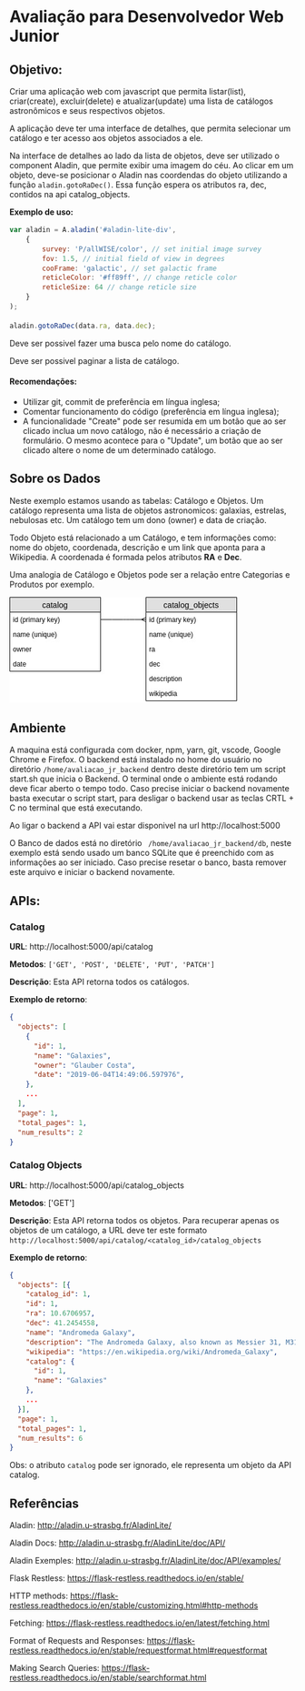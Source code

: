# Avaliação para Desenvolvedor Web Junior 

## Objetivo:
Criar uma aplicação web com javascript que permita listar(list), criar(create), excluir(delete) e atualizar(update) uma lista de catálogos astronômicos e seus respectivos objetos.

A aplicação deve ter uma interface de detalhes, que permita selecionar um catálogo e ter acesso aos objetos associados a ele. 

Na interface de detalhes ao lado da lista de objetos, deve ser utilizado o component Aladin, que permite exibir uma imagem do céu. Ao clicar em um objeto, deve-se posicionar o Aladin nas coordendas do objeto utilizando a função ```aladin.gotoRaDec()```. Essa função espera os atributos ra, dec, contidos na api catalog_objects. 

**Exemplo de uso:**
```javascript
var aladin = A.aladin('#aladin-lite-div',
    {
        survey: 'P/allWISE/color', // set initial image survey
        fov: 1.5, // initial field of view in degrees
        cooFrame: 'galactic', // set galactic frame
        reticleColor: '#ff89ff', // change reticle color
        reticleSize: 64 // change reticle size
    }
);

aladin.gotoRaDec(data.ra, data.dec);
```

Deve ser possivel fazer uma busca pelo nome do catálogo. 

Deve ser possivel paginar a lista de catálogo.

#### Recomendações:
- Utilizar git, commit de preferência em língua inglesa;
- Comentar funcionamento do código (preferência em língua inglesa);
- A funcionalidade "Create" pode ser resumida em um botão que ao ser clicado inclua um novo catálogo, não é necessário a criação de formulário. O mesmo acontece para o "Update", um botão que ao ser clicado altere o nome de um determinado catálogo.

## Sobre os Dados
Neste exemplo estamos usando as tabelas: Catálogo e Objetos. Um catálogo representa uma lista de objetos astronomicos: galaxias, estrelas, nebulosas etc. Um catálogo tem um dono (owner) e data de criação. 

Todo Objeto está relacionado a um Catálogo, e tem informações como: nome do objeto, coordenada, descrição e um link que aponta para a Wikipedia.
A coordenada é formada pelos atributos **RA** e **Dec**. 

Uma analogia de Catálogo e Objetos pode ser a relação entre Categorias e Produtos por exemplo. 

![Database](./devweb.jpg "Database schema")


## Ambiente
A maquina está configurada com docker, npm, yarn, git, vscode, Google Chrome e Firefox. O backend está instalado no home do usuário no diretório ```/home/avaliacao_jr_backend``` dentro deste diretório tem um script start.sh que inicia o Backend. O terminal onde o ambiente está rodando deve ficar aberto o tempo todo. Caso precise iniciar o backend novamente basta executar o script start, para desligar o backend usar as teclas CRTL + C no terminal que está executando. 

Ao ligar o backend a API vai estar disponivel na url http://localhost:5000

O Banco de dados está no diretório ``` /home/avaliacao_jr_backend/db```, neste exemplo está sendo usado um banco SQLite que é preenchido com as informações ao ser iniciado. Caso precise resetar o banco, basta remover este arquivo e iniciar o backend novamente. 


## APIs:
### Catalog
**URL**: http://localhost:5000/api/catalog

**Metodos**: ```['GET', 'POST', 'DELETE', 'PUT', 'PATCH']```

**Descrição**: Esta API retorna todos os catálogos.

**Exemplo de retorno**: 

```json
{
  "objects": [
    {
      "id": 1, 
      "name": "Galaxies", 
      "owner": "Glauber Costa",
      "date": "2019-06-04T14:49:06.597976", 
    }, 
    ...
  ], 
  "page": 1, 
  "total_pages": 1,
  "num_results": 2 
}

```

### Catalog Objects
**URL**: http://localhost:5000/api/catalog_objects

**Metodos**: ['GET']

**Descrição**: Esta API retorna todos os objetos. Para recuperar apenas os objetos de um catálogo, a URL deve ter este formato ```http://localhost:5000/api/catalog/<catalog_id>/catalog_objects```


**Exemplo de retorno**: 
```json
{
  "objects": [{
    "catalog_id": 1,
    "id": 1,
    "ra": 10.6706957,
    "dec": 41.2454558,
    "name": "Andromeda Galaxy",
    "description": "The Andromeda Galaxy, also known as Messier 31, M31, or NGC 224, is a spiral galaxy approximately 780 kiloparsecs (2.5 million light-years) from Earth, and the nearest major galaxy to the Milky Way",		
    "wikipedia": "https://en.wikipedia.org/wiki/Andromeda_Galaxy",
    "catalog": {
      "id": 1,
      "name": "Galaxies"
    },
    ...
  }],
  "page": 1,
  "total_pages": 1,
  "num_results": 6
}

```
Obs: o atributo ```catalog``` pode ser ignorado, ele representa um objeto da API catalog.


## Referências

Aladin: http://aladin.u-strasbg.fr/AladinLite/ 

Aladin Docs: http://aladin.u-strasbg.fr/AladinLite/doc/API/

Aladin Exemples: http://aladin.u-strasbg.fr/AladinLite/doc/API/examples/


Flask Restless: https://flask-restless.readthedocs.io/en/stable/

HTTP methods: https://flask-restless.readthedocs.io/en/stable/customizing.html#http-methods

Fetching: https://flask-restless.readthedocs.io/en/latest/fetching.html

Format of Requests and Responses: https://flask-restless.readthedocs.io/en/stable/requestformat.html#requestformat

Making Search Queries: https://flask-restless.readthedocs.io/en/stable/searchformat.html







